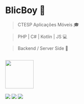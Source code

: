  <h1>BlicBoy 💎</h1>

> CTESP Aplicações Móveis 🎓

> PHP | C# | Kotlin | JS 💻

> Backend / Server Side 🔌

##

<a href="https://github.com/BlicBoy">
<img height="90em" src="https://github-readme-stats.vercel.app/api/top-langs/?username=BlicBoy&layout=compact&langs_count=7&theme=dark"/>


<br>
<br>
<a href="https://www.instagram.com/blicboy_/" target="_blank"><img src="https://img.shields.io/badge/Instagram-E4405F?style=for-the-badge&logo=instagram&logoColor=white" target="_blank"></a> <a href="https://www.linkedin.com/in/gon%C3%A7alo-oliveira-dev/" target="_blank"><img src="https://img.shields.io/badge/LinkedIn-0077B5?style=for-the-badge&logo=linkedin&logoColor=white" target="_blank"></a> <a href="https://www.youtube.com/channel/UC4SnHI48-a_YlSOf-0jpoGQ" target="_blank"><img src="https://img.shields.io/badge/YouTube-FF0000?style=for-the-badge&logo=youtube&logoColor=white" target="_blank"></a>

<br>
  
